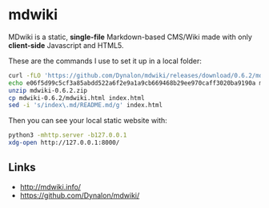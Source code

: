 # mdwiki

MDwiki is a static, **single-file** Markdown-based CMS/Wiki made with only **client-side** Javascript and HTML5.

These are the commands I use to set it up in a local folder:

```bash
curl -fLO 'https://github.com/Dynalon/mdwiki/releases/download/0.6.2/mdwiki-0.6.2.zip'
echo e06f5d99c5cf3a85abdd522a6f2e9a1a9cb669468b29ee970caff3020ba9190a mdwiki-0.6.2.zip | sha256sum -c
unzip mdwiki-0.6.2.zip
cp mdwiki-0.6.2/mdwiki.html index.html
sed -i 's/index\.md/README.md/g' index.html
```

Then you can see your local static website with:

```bash
python3 -mhttp.server -b127.0.0.1
xdg-open http://127.0.0.1:8000/
```

## Links

- http://mdwiki.info/
- https://github.com/Dynalon/mdwiki/
